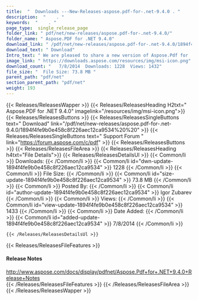 ```yaml
---
title:  "  Downloads ---New-Releases-aspose.pdf-for-.net-9.4.0 . " 
description:  "    . " 
keywords:  "    . " 
page_type:  single_release_page
folder_link: " pdf/net/new-releases/aspose.pdf-for-.net-9.4.0/"
folder_name: " Aspose.PDF for .NET 9.4.0"
download_link: " /pdf/net/new-releases/aspose.pdf-for-.net-9.4.0/1894f4fe9b0e458c8f226aec12ca9534"
download_text: " Download"
Intro_text: " We are pleased to share a new version of Aspose.Pdf for .NET with following impr..."
image_link: " https://downloads.aspose.com/resources/img/msi-icon.png"
download_count: "   7/8/2014  Downloads: 1228  Views: 1432"
file_size: "  File Size: 73.8 MB "
parent_path: "pdf/net"
section_parent_path: "pdf/net"
weight: 193 
---
```


{{< Releases/ReleasesWapper >}}
  {{< Releases/ReleasesHeading H2txt=" Aspose.PDF for .NET 9.4.0" imagelink="/resources/img/msi-icon.png">}}
  {{< Releases/ReleasesButtons >}}
    {{< Releases/ReleasesSingleButtons text=" Download" link="/pdf/net/new-releases/aspose.pdf-for-.net-9.4.0/1894f4fe9b0e458c8f226aec12ca9534%20%20" >}}
    {{< Releases/ReleasesSingleButtons text=" Support Forum " link="https://forum.aspose.com/c/pdf" >}}
  {{< Releases/ReleasesButtons >}}
  {{< Releases/ReleasesFileArea >}}
    {{< Releases/ReleasesHeading h4txt="File Details">}}
    {{< Releases/ReleasesDetailsUl >}}
            {{< Common/li  >}} Downloads: {{< /Common/li >}} 
      {{< Common/li id="dwn-update-1894f4fe9b0e458c8f226aec12ca9534" >}} 1228 {{< /Common/li >}} 
      {{< Common/li  >}} File Size: {{< /Common/li >}} 
      {{< Common/li id="size-update-1894f4fe9b0e458c8f226aec12ca9534" >}} 73.8 MB {{< /Common/li >}} 
      {{< Common/li  >}} Posted By: {{< /Common/li >}} 
      {{< Common/li id="author-update-1894f4fe9b0e458c8f226aec12ca9534" >}} Igor Zubarev {{< /Common/li >}} 
      {{< Common/li  >}} Views: {{< /Common/li >}} 
      {{< Common/li id="view-update-1894f4fe9b0e458c8f226aec12ca9534" >}} 1433 {{< /Common/li >}} 
      {{< Common/li  >}} Date Added: {{< /Common/li >}} 
      {{< Common/li id="added-update-1894f4fe9b0e458c8f226aec12ca9534" >}} 7/8/2014 {{< /Common/li >}} 

    {{< /Releases/ReleasesDetailsUl >}}

  {{< Releases/ReleasesFileFeatures >}}
      <h4>Release Notes</h4><div><a href="http://www.aspose.com/docs/display/pdfnet/Aspose.Pdf+for+.NET+9.4.0+Release+Notes">http://www.aspose.com/docs/display/pdfnet/Aspose.Pdf+for+.NET+9.4.0+Release+Notes</a></div>
  {{< /Releases/ReleasesFileFeatures >}}
 {{< /Releases/ReleasesFileArea >}}
{{< /Releases/ReleasesWapper >}}


